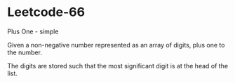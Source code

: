 # Leetcode-66
Plus One - simple

Given a non-negative number represented as an array of digits, plus one to the number.

The digits are stored such that the most significant digit is at the head of the list.